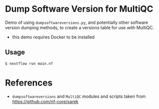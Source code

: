 # Dump Software Version for MultiQC

Demo of using `dumpsoftwareversions.py`, and potentially other software version dumping methods, to create a versions table for use with MultiQC.

- this demo requires Docker to be installed

## Usage

```
$ nextflow run main.nf
```

# References

- `dumpsoftwareversions` and `MultiQC` modules and scripts taken from https://github.com/nf-core/sarek